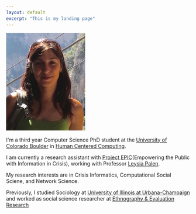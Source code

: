 ```yaml
---
layout: default
excerpt: "This is my landing page"
---
```


![headshot](/assets/head.jpg)

I'm a third year Computer Science PhD student at the [University of Colorado Boulder](http://colorado.edu) in [Human Centered Computing](http://hcc.colorado.edu).

I am currently a research assistant with [Project EPIC](http://epic.cs.colorado.edu)(Empowering the Public with Information in Crisis), working with Professor [Leysia Palen](https://www.cs.colorado.edu/~palen/).

My research interests are in Crisis Informatics, Computational Social Sciene, and Network Science.

Previously, I studied Sociology at [University of Illinois at Urbana-Champaign](http://illinois.edu/) and worked as social science researcher at [Ethnography & Evaluation Research](http://www.colorado.edu/eer/)
